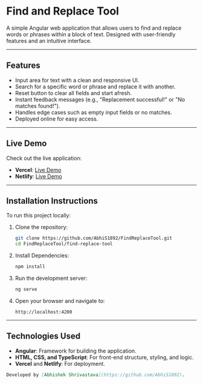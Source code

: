 # Find and Replace Tool

A simple Angular web application that allows users to find and replace words or phrases within a block of text. Designed with user-friendly features and an intuitive interface.

---

## Features
- Input area for text with a clean and responsive UI.
- Search for a specific word or phrase and replace it with another.
- Reset button to clear all fields and start afresh.
- Instant feedback messages (e.g., "Replacement successful!" or "No matches found!").
- Handles edge cases such as empty input fields or no matches.
- Deployed online for easy access.

---

## Live Demo
Check out the live application:

- **Vercel**: [Live Demo](https://find-replace-tool-d48uovu91-abhisheks-projects-61123022.vercel.app/)
- **Netlify**: [Live Demo](https://find-rep-tool.netlify.app/)

---

## Installation Instructions
To run this project locally:

1. Clone the repository:
   ```bash
   git clone https://github.com/AbhiS1892/FindReplaceTool.git
   cd FindReplaceTool/find-replace-tool
2. Install Dependencies:
   ```bash
   npm install
3. Run the development server:
   ```bash
   ng serve
4. Open your browser and navigate to:
   ```arduino
   http://localhost:4200

---

## Technologies Used
- **Angular**: Framework for building the application.
- **HTML, CSS, and TypeScript**: For front-end structure, styling, and logic.
- **Vercel** and **Netlify**: For deployment.

```markdown
Developed by [Abhishek Shrivastava](https://github.com/AbhiS1892).

